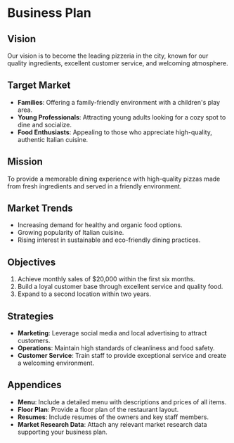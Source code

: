 # Business Plan

## Vision
Our vision is to become the leading pizzeria in the city, known for our quality ingredients, excellent customer service, and welcoming atmosphere.

## Target Market
- **Families**: Offering a family-friendly environment with a children's play area.
- **Young Professionals**: Attracting young adults looking for a cozy spot to dine and socialize.
- **Food Enthusiasts**: Appealing to those who appreciate high-quality, authentic Italian cuisine.

## Mission
To provide a memorable dining experience with high-quality pizzas made from fresh ingredients and served in a friendly environment.

## Market Trends
- Increasing demand for healthy and organic food options.
- Growing popularity of Italian cuisine.
- Rising interest in sustainable and eco-friendly dining practices.
## Objectives
1. Achieve monthly sales of $20,000 within the first six months.
2. Build a loyal customer base through excellent service and quality food.
3. Expand to a second location within two years.

## Strategies
- **Marketing**: Leverage social media and local advertising to attract customers.
- **Operations**: Maintain high standards of cleanliness and food safety.
- **Customer Service**: Train staff to provide exceptional service and create a welcoming environment.

## Appendices
- **Menu**: Include a detailed menu with descriptions and prices of all items.
- **Floor Plan**: Provide a floor plan of the restaurant layout.
- **Resumes**: Include resumes of the owners and key staff members.
- **Market Research Data**: Attach any relevant market research data supporting your business plan.
